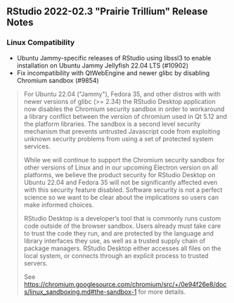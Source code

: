 ## RStudio 2022-02.3 "Prairie Trillium" Release Notes

### Linux Compatibility

* Ubuntu Jammy-specific releases of RStudio using libssl3 to enable installation on Ubuntu Jammy Jellyfish 22.04 LTS (#10902)
* Fix incompatibility with QtWebEngine and newer glibc by disabling Chromium sandbox (#9854)

>For Ubuntu 22.04 ("Jammy"), Fedora 35, and other distros with with newer versions of glibc (>= 2.34) the RStudio Desktop application now disables the Chromium security sandbox in order to workaround a library conflict between the version of chromium used in Qt 5.12 and the platform libraries. The sandbox is a second level security mechanism that prevents untrusted Javascript code from exploiting unknown security problems from using a set of protected system services.
>
>While we will continue to support the Chromium security sandbox for other versions of Linux and in our upcoming Electron version on all platforms, we believe the product security for RStudio Desktop on Ubuntu 22.04 and Fedora 35 will not be significantly affected even with this security feature disabled. Software security is not a perfect science so we want to be clear about the implications so users can make informed choices.
>
>RStudio Desktop is a developer’s tool that is commonly runs custom code outside of the browser sandbox. Users already must take care to trust the code they run, and are protected by the language and library interfaces they use, as well as a trusted supply chain of package managers. RStudio Desktop either accesses all files on the local system, or connects through an explicit process to trusted servers.
>
>See https://chromium.googlesource.com/chromium/src/+/0e94f26e8/docs/linux_sandboxing.md#the-sandbox-1 for more details.
